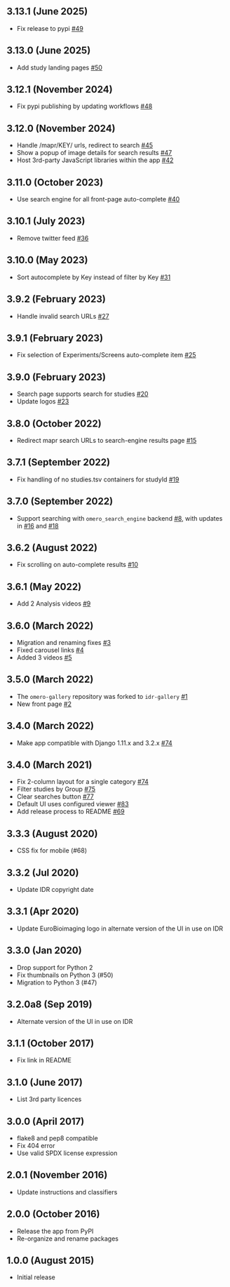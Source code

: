 
3.13.1 (June 2025)
------------------

- Fix release to pypi [#49](https://github.com/IDR/idr-gallery/pull/49)

3.13.0 (June 2025)
------------------

- Add study landing pages [#50](https://github.com/IDR/idr-gallery/pull/50)

3.12.1 (November 2024)
----------------------

- Fix pypi publishing by updating workflows [#48](https://github.com/IDR/idr-gallery/pull/48)

3.12.0 (November 2024)
----------------------

- Handle /mapr/KEY/ urls, redirect to search [#45](https://github.com/IDR/idr-gallery/pull/45)
- Show a popup of image details for search results [#47](https://github.com/IDR/idr-gallery/pull/47)
- Host 3rd-party JavaScript libraries within the app [#42](https://github.com/IDR/idr-gallery/pull/42)

3.11.0 (October 2023)
---------------------

- Use search engine for all front-page auto-complete [#40](https://github.com/IDR/idr-gallery/pull/40)

3.10.1 (July 2023)
------------------

- Remove twitter feed [#36](https://github.com/IDR/idr-gallery/pull/36)

3.10.0 (May 2023)
-----------------

- Sort autocomplete by Key instead of filter by Key [#31](https://github.com/IDR/idr-gallery/pull/31)

3.9.2 (February 2023)
---------------------

- Handle invalid search URLs [#27](https://github.com/IDR/idr-gallery/pull/27)

3.9.1 (February 2023)
---------------------

- Fix selection of Experiments/Screens auto-complete item [#25](https://github.com/IDR/idr-gallery/pull/25)

3.9.0 (February 2023)
---------------------

- Search page supports search for studies [#20](https://github.com/IDR/idr-gallery/pull/20)
- Update logos [#23](https://github.com/IDR/idr-gallery/pull/23)

3.8.0 (October 2022)
--------------------

- Redirect mapr search URLs to search-engine results page [#15](https://github.com/IDR/idr-gallery/pull/15)

3.7.1 (September 2022)
----------------------

- Fix handling of no studies.tsv containers for studyId [#19](https://github.com/IDR/idr-gallery/pull/19)

3.7.0 (September 2022)
----------------------

- Support searching with `omero_search_engine` backend [#8](https://github.com/IDR/idr-gallery/pull/8), with updates in [#16](https://github.com/IDR/idr-gallery/pull/16) and [#18](https://github.com/IDR/idr-gallery/pull/18)

3.6.2 (August 2022)
-------------------

- Fix scrolling on auto-complete results [#10](https://github.com/IDR/idr-gallery/pull/10)

3.6.1 (May 2022)
----------------

- Add 2 Analysis videos [#9](https://github.com/IDR/idr-gallery/pull/9)

3.6.0 (March 2022)
------------------

- Migration and renaming fixes [#3](https://github.com/IDR/idr-gallery/pull/3)
- Fixed carousel links [#4](https://github.com/IDR/idr-gallery/pull/4)
- Added 3 videos [#5](https://github.com/IDR/idr-gallery/pull/5)

3.5.0 (March 2022)
------------------

- The `omero-gallery` repository was forked to `idr-gallery` [#1](https://github.com/IDR/idr-gallery/pull/1)
- New front page [#2](https://github.com/IDR/idr-gallery/pull/2)

3.4.0 (March 2022)
------------------

- Make app compatible with Django 1.11.x and 3.2.x [#74](https://github.com/ome/omero-gallery/pull/93)

3.4.0 (March 2021)
-------------------

- Fix 2-column layout for a single category [#74](https://github.com/ome/omero-gallery/pull/74)
- Filter studies by Group [#75](https://github.com/ome/omero-gallery/pull/75)
- Clear searches button [#77](https://github.com/ome/omero-gallery/pull/77)
- Default UI uses configured viewer [#83](https://github.com/ome/omero-gallery/pull/83)
- Add release process to README [#69](https://github.com/ome/omero-gallery/pull/69)

3.3.3 (August 2020)
-------------------

- CSS fix for mobile (#68)

3.3.2 (Jul 2020)
----------------

- Update IDR copyright date

3.3.1 (Apr 2020)
----------------

- Update EuroBioimaging logo in alternate version of the UI in use on IDR

3.3.0 (Jan 2020)
----------------

- Drop support for Python 2
- Fix thumbnails on Python 3 (#50)
- Migration to Python 3 (#47)

3.2.0a8 (Sep 2019)
------------------

- Alternate version of the UI in use on IDR

3.1.1 (October 2017)
--------------------

- Fix link in README

3.1.0 (June 2017)
-----------------

- List 3rd party licences

3.0.0 (April 2017)
------------------

- flake8 and pep8 compatible
- Fix 404 error
- Use valid SPDX license expression 

2.0.1 (November 2016)
---------------------

- Update instructions and classifiers

2.0.0 (October 2016)
--------------------

- Release the app from PyPI
- Re-organize and rename packages

1.0.0 (August 2015)
-------------------

- Initial release
